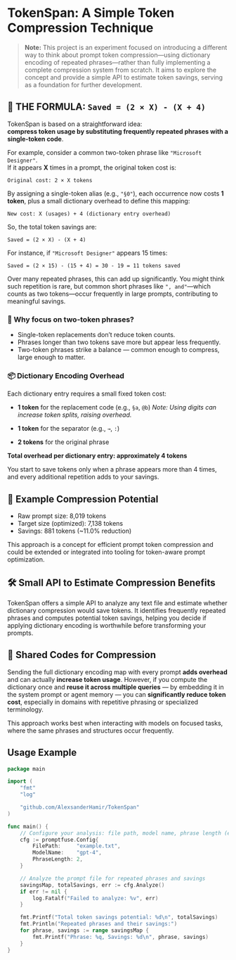 # TokenSpan: A Simple Token Compression Technique

> **Note:** This project is an experiment focused on introducing a different way to think about prompt token compression—using dictionary encoding of repeated phrases—rather than fully implementing a complete compression system from scratch. It aims to explore the concept and provide a simple API to estimate token savings, serving as a foundation for further development.

## 🔢 THE FORMULA: `Saved = (2 × X) - (X + 4)`

TokenSpan is based on a straightforward idea:  
**compress token usage by substituting frequently repeated phrases with a single-token code**.

For example, consider a common two-token phrase like `"Microsoft Designer"`.  
If it appears **X** times in a prompt, the original token cost is:

```
Original cost: 2 × X tokens
```

By assigning a single-token alias (e.g., `"§0"`), each occurrence now costs **1 token**, plus a small dictionary overhead to define this mapping:

```
New cost: X (usages) + 4 (dictionary entry overhead)
```

So, the total token savings are:

```
Saved = (2 × X) - (X + 4)
```

For instance, if `"Microsoft Designer"` appears 15 times:

```
Saved = (2 × 15) - (15 + 4) = 30 - 19 = 11 tokens saved
```

Over many repeated phrases, this can add up significantly. You might think such repetition is rare, but common short phrases like `", and"`—which counts as two tokens—occur frequently in large prompts, contributing to meaningful savings.

### 🎯 Why focus on two-token phrases?

- Single-token replacements don’t reduce token counts.
- Phrases longer than two tokens save more but appear less frequently.
- Two-token phrases strike a balance — common enough to compress, large enough to matter.

### 📦 Dictionary Encoding Overhead

Each dictionary entry requires a small fixed token cost:

- **1 token** for the replacement code (e.g., `§a`, `@b`)
  _Note: Using digits can increase token splits, raising overhead._

- **1 token** for the separator (e.g., `→`, `:`)

- **2 tokens** for the original phrase

**Total overhead per dictionary entry: approximately 4 tokens**

You start to save tokens only when a phrase appears more than 4 times, and every additional repetition adds to your savings.

## 🚀 Example Compression Potential

- Raw prompt size: 8,019 tokens
- Target size (optimized): 7,138 tokens
- Savings: 881 tokens (\~11.0% reduction)

This approach is a concept for efficient prompt token compression and could be extended or integrated into tooling for token-aware prompt optimization.

## 🛠️ Small API to Estimate Compression Benefits

TokenSpan offers a simple API to analyze any text file and estimate whether dictionary compression would save tokens. It identifies frequently repeated phrases and computes potential token savings, helping you decide if applying dictionary encoding is worthwhile before transforming your prompts.

## 🔁 Shared Codes for Compression

Sending the full dictionary encoding map with every prompt **adds overhead** and can actually **increase token usage**. However, if you compute the dictionary once and **reuse it across multiple queries** — by embedding it in the system prompt or agent memory — you can **significantly reduce token cost**, especially in domains with repetitive phrasing or specialized terminology.

This approach works best when interacting with models on focused tasks, where the same phrases and structures occur frequently.

## Usage Example

```go
package main

import (
    "fmt"
    "log"

    "github.com/AlexsanderHamir/TokenSpan"
)

func main() {
    // Configure your analysis: file path, model name, phrase length (e.g., 2 tokens)
    cfg := promptfuse.Config{
        FilePath:     "example.txt",
        ModelName:    "gpt-4",
        PhraseLength: 2,
    }

    // Analyze the prompt file for repeated phrases and savings
    savingsMap, totalSavings, err := cfg.Analyze()
    if err != nil {
        log.Fatalf("Failed to analyze: %v", err)
    }

    fmt.Printf("Total token savings potential: %d\n", totalSavings)
    fmt.Println("Repeated phrases and their savings:")
    for phrase, savings := range savingsMap {
        fmt.Printf("Phrase: %q, Savings: %d\n", phrase, savings)
    }
}
```
